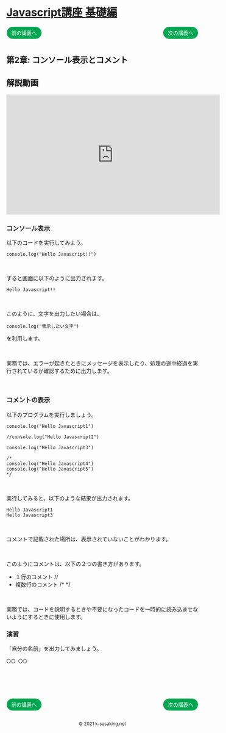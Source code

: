 <style>
.mb {
  margin-bottom: 90px;
}
.mt {
  margin-top: 90px;
}
.box {
  position: relative;
}
.box .box_left {
  position: absolute;
  left: 0;
}
.box .box_right {
  position: absolute;
  right: 0;
}
.btn {
  padding: 6px 12px;
  border-radius: 7em;
  border: solid 1px #ccc;
}
.bg-info {
  background-color: #00a651;
  color: #ffffff;
}
footer {
    text-align: center;
    margin-top: 120px;
    padding: 30px;
}
</style>


# [Javascript講座 基礎編](basic.html)

<div class="box mb">
  <a class="box_left" href="basic1.html">
    <button class="btn bg-info">前の講義へ</button>
  </a>
  <a class="box_right" href="basic3.html">
    <button class="btn bg-info">次の講義へ</button>
  </a>
</div>

## 第2章: コンソール表示とコメント

## 解説動画

<iframe width="560" height="315" src="https://www.youtube.com/embed/wW3x7zS32pQ?start=944" title="YouTube video player" frameborder="0" allow="accelerometer; autoplay; clipboard-write; encrypted-media; gyroscope; picture-in-picture" allowfullscreen></iframe>

### コンソール表示

以下のコードを実行してみよう。

```
console.log("Hello Javascript!!")
```

<br/>

すると画面に以下のように出力されます。

```
Hello Javascript!!
```

<br/>

このように、文字を出力したい場合は、

```
console.log("表示したい文字")
```

を利用します。

<br/>

実務では、エラーが起きたときにメッセージを表示したり、処理の途中経過を実行されているか確認するために出力します。


<br/>


### コメントの表示
以下のプログラムを実行しましょう。

```
console.log("Hello Javascript1")

//console.log("Hello Javascript2")

console.log("Hello Javascript3")

/*
console.log("Hello Javascript4")
console.log("Hello Javascript5")
*/
```

<br/>

実行してみると、以下のような結果が出力されます。

```
Hello Javascript1
Hello Javascript3
```

<br/>

コメントで記載された場所は、表示されていないことがわかります。

<br/>

このようにコメントは、以下の２つの書き方があります。

- １行のコメント //
- 複数行のコメント /* */

<br/>

実務では、コードを説明するときや不要になったコードを一時的に読み込ませないようにするときに使用します。


### 演習
「自分の名前」を出力してみましょう。

```
〇〇 〇〇
```



<div class="box mt mb">
  <a class="box_left" href="basic1.html">
    <button class="btn bg-info">前の講義へ</button>
  </a>
  <a class="box_right" href="basic3.html">
    <button class="btn bg-info">次の講義へ</button>
  </a>
</div>

<footer>
    <small>© 2021 k-sasaking.net</small>
</footer>
